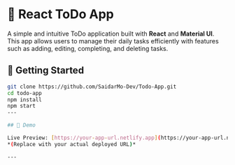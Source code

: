 # 📝 React ToDo App
A simple and intuitive ToDo application built with **React** and **Material UI**.
This app allows users to manage their daily tasks efficiently 
with features such as adding, editing, completing, and deleting tasks.

## 🚀 Getting Started
```bash
git clone https://github.com/SaidarMo-Dev/Todo-App.git
cd todo-app
npm install
npm start
---

## 🚀 Demo

Live Preview: [https://your-app-url.netlify.app](https://your-app-url.netlify.app)  
*(Replace with your actual deployed URL)*

---


